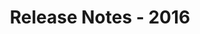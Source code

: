 ﻿---
title: Release Notes - 2016
type: docs
weight: 50
url: /de/net/release-notes-2016/
description: Die Release Notes von Aspose.3D wurden 2016 ver öffentlicht.
---
